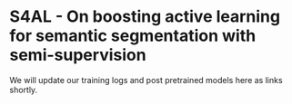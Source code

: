 # S4AL - On boosting active learning for semantic segmentation with semi-supervision

We will update our training logs and post pretrained models here as links shortly. 


